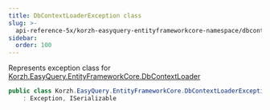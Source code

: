 ```yaml
---
title: DbContextLoaderException class
slug: >-
  api-reference-5x/korzh-easyquery-entityframeworkcore-namespace/dbcontextloaderexception-class
sidebar:
  order: 100
---
```


Represents exception class for [Korzh.EasyQuery.EntityFrameworkCore.DbContextLoader](///easyquery/docs/api-reference-5x/korzh-easyquery-entityframeworkcore-namespace/dbcontextloader-class)
```csharp
public class Korzh.EasyQuery.EntityFrameworkCore.DbContextLoaderException
    : Exception, ISerializable

```
